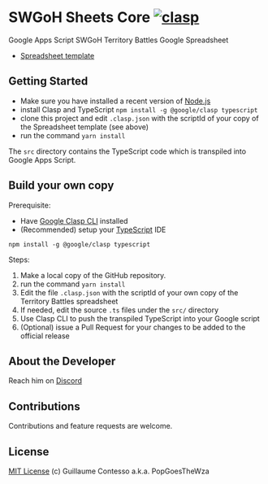 # SWGoH Sheets Core [![clasp](https://img.shields.io/badge/built%20with-clasp-4285f4.svg)](https://github.com/google/clasp)

Google Apps Script SWGoH Territory Battles Google Spreadsheet

- [Spreadsheet template](https://docs.google.com/spreadsheets/d/1T2OAvtxKVWAGliGC1wv7K6WZ6qkGdlNjIgc5dPHN0cs/edit?usp=sharing)

## Getting Started

- Make sure you have installed a recent version of [Node.js](https://nodejs.org/en/)
- install Clasp and TypeScript `npm install -g @google/clasp typescript`
- clone this project and edit `.clasp.json` with the scriptId of your copy of the Spreadsheet template (see above)
- run the command `yarn install`

The `src` directory contains the TypeScript code which is transpiled into Google Apps Script.

## Build your own copy

Prerequisite:

- Have [Google Clasp CLI](https://developers.google.com/apps-script/guides/clasp) installed
- (Recommended) setup your [TypeScript](https://developers.google.com/apps-script/guides/typescript) IDE

```shell
npm install -g @google/clasp typescript
```

Steps:

1. Make a local copy of the GitHub repository.
1. run the command `yarn install`
1. Edit the file `.clasp.json` with the scriptId of your own copy of the Territory Battles spreadsheet
1. If needed, edit the source `.ts` files under the `src/` directory
1. Use Clasp CLI to push the transpiled TypeScript into your Google script
1. (Optional) issue a Pull Request for your changes to be added to the official release

## About the Developer

Reach him on [Discord](https://discord.gg/ywzJEaQ)

## Contributions

Contributions and feature requests are welcome.

## License

[MIT License](https://github.com/labnol/apps-script-starter/blob/master/LICENSE) (c) Guillaume Contesso a.k.a. PopGoesTheWza